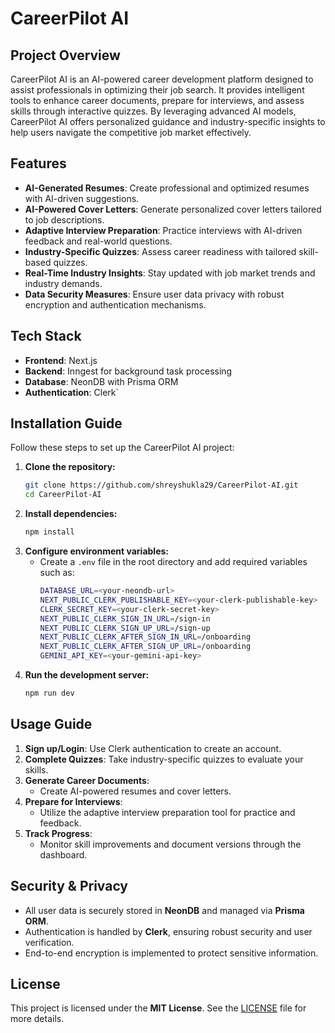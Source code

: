 # CareerPilot AI

## Project Overview

CareerPilot AI is an AI-powered career development platform designed to assist professionals in optimizing their job search. It provides intelligent tools to enhance career documents, prepare for interviews, and assess skills through interactive quizzes. By leveraging advanced AI models, CareerPilot AI offers personalized guidance and industry-specific insights to help users navigate the competitive job market effectively.

## Features

- **AI-Generated Resumes**: Create professional and optimized resumes with AI-driven suggestions.
- **AI-Powered Cover Letters**: Generate personalized cover letters tailored to job descriptions.
- **Adaptive Interview Preparation**: Practice interviews with AI-driven feedback and real-world questions.
- **Industry-Specific Quizzes**: Assess career readiness with tailored skill-based quizzes.
- **Real-Time Industry Insights**: Stay updated with job market trends and industry demands.
- **Data Security Measures**: Ensure user data privacy with robust encryption and authentication mechanisms.

## Tech Stack

- **Frontend**: Next.js
- **Backend**: Inngest for background task processing
- **Database**: NeonDB with Prisma ORM
- **Authentication**: Clerk`

## Installation Guide

Follow these steps to set up the CareerPilot AI project:

1. **Clone the repository:**
   ```sh
   git clone https://github.com/shreyshukla29/CareerPilot-AI.git
   cd CareerPilot-AI
   ```
2. **Install dependencies:**
   ```sh
   npm install
   ```
3. **Configure environment variables:**
   - Create a `.env` file in the root directory and add required variables such as:
     ```sh
     DATABASE_URL=<your-neondb-url>
     NEXT_PUBLIC_CLERK_PUBLISHABLE_KEY=<your-clerk-publishable-key>
     CLERK_SECRET_KEY=<your-clerk-secret-key>
     NEXT_PUBLIC_CLERK_SIGN_IN_URL=/sign-in
     NEXT_PUBLIC_CLERK_SIGN_UP_URL=/sign-up
     NEXT_PUBLIC_CLERK_AFTER_SIGN_IN_URL=/onboarding
     NEXT_PUBLIC_CLERK_AFTER_SIGN_UP_URL=/onboarding
     GEMINI_API_KEY=<your-gemini-api-key>
     ```
4. **Run the development server:**
   ```sh
   npm run dev
   ```

## Usage Guide

1. **Sign up/Login**: Use Clerk authentication to create an account.
2. **Complete Quizzes**: Take industry-specific quizzes to evaluate your skills.
3. **Generate Career Documents**:
   - Create AI-powered resumes and cover letters.
4. **Prepare for Interviews**:
   - Utilize the adaptive interview preparation tool for practice and feedback.
5. **Track Progress**:
   - Monitor skill improvements and document versions through the dashboard.

## Security & Privacy

- All user data is securely stored in **NeonDB** and managed via **Prisma ORM**.
- Authentication is handled by **Clerk**, ensuring robust security and user verification.
- End-to-end encryption is implemented to protect sensitive information.

## License

This project is licensed under the **MIT License**. See the [LICENSE](LICENSE) file for more details.
